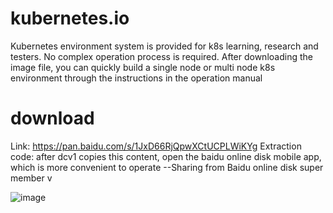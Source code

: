 # kubernetes.io 
Kubernetes environment system is provided for k8s learning, research and testers. No complex operation process is required. After downloading the image file, you can quickly build a single node or multi node k8s environment through the instructions in the operation manual

#  download

Link: https://pan.baidu.com/s/1JxD66RjQpwXCtUCPLWiKYg Extraction code: after dcv1  copies this content, open the baidu online disk mobile app, which is more convenient to operate
--Sharing from Baidu online disk super member v

![image](https://user-images.githubusercontent.com/101386680/173803710-130c1585-f45c-4682-a915-387f66dd637b.png)
